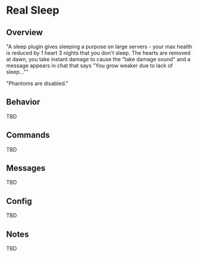# Real Sleep

## Overview

"A sleep plugin gives sleeping a purpose on large servers - your max health is reduced by 1 heart 3 nights that you don't sleep. The hearts are removed at dawn, you take instant damage to cause the "take damage sound" and a message appears in chat that says "You grow weaker due to lack of sleep...""

"Phantoms are disabled."

## Behavior

TBD

## Commands

TBD

## Messages

TBD

## Config

TBD

## Notes

TBD